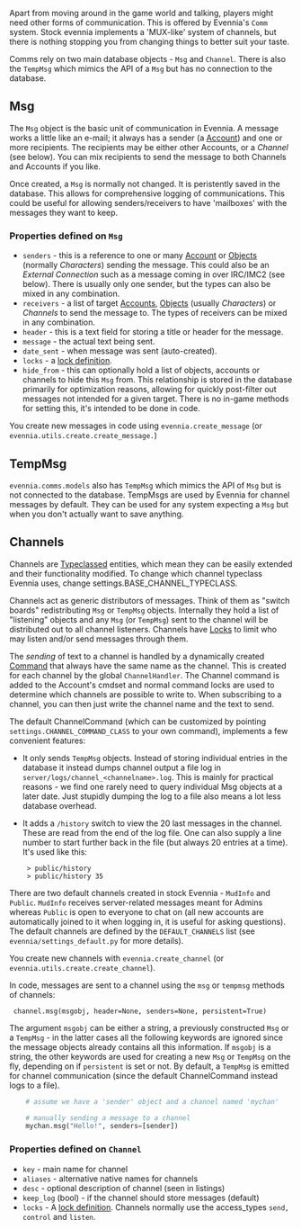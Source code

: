 
Apart from moving around in the game world and talking, players might need other forms of communication. This is offered by Evennia's `Comm` system. Stock evennia implements a 'MUX-like' system of channels, but there is nothing stopping you from changing things to better suit your taste. 

Comms rely on two main database objects - `Msg` and `Channel`. There is also the `TempMsg` which mimics the API of a `Msg` but has no connection to the database.

## Msg

The `Msg` object is the basic unit of communication in Evennia. A message works a little like an e-mail; it always has a sender (a [Account](Accounts.md)) and one or more recipients. The recipients may be either other Accounts, or a *Channel* (see below). You can mix recipients to send the message to both Channels and Accounts if you like.

Once created, a `Msg` is normally not changed. It is peristently saved in the database. This allows for comprehensive logging of communications. This could be useful for allowing senders/receivers to have 'mailboxes' with the messages they want to keep. 

### Properties defined on `Msg`

- `senders` - this is a reference to one or many [Account](Accounts.md) or [Objects](Objects.md) (normally *Characters*) sending the message.  This could also be an *External Connection* such as a message coming in over IRC/IMC2 (see below). There is usually only one sender, but the types can also be mixed in any combination.
- `receivers` - a list of target [Accounts](Accounts.md), [Objects](Objects.md) (usually *Characters*) or *Channels* to send the message to. The types of receivers can be mixed in any combination.
- `header` - this is a text field for storing a title or header for the message. 
- `message` - the actual text being sent.
- `date_sent` - when message was sent (auto-created).
- `locks` - a [lock definition](Locks.md).
- `hide_from` - this can optionally hold a list of objects, accounts or channels to hide this `Msg` from. This relationship is stored in the database primarily for optimization reasons, allowing for quickly post-filter out messages not intended for a given target.  There is no in-game methods for setting this, it's intended to be done in code.

You create new messages in code using `evennia.create_message` (or `evennia.utils.create.create_message.`) 

## TempMsg

`evennia.comms.models` also has `TempMsg` which mimics the API of `Msg` but is not connected to the database. TempMsgs are used by Evennia for channel messages by default. They can be used for any system expecting a `Msg` but when you don't actually want to save anything. 

## Channels

Channels are [Typeclassed](Typeclasses.md) entities, which mean they can be easily extended and their functionality modified. To change which channel typeclass Evennia uses, change settings.BASE_CHANNEL_TYPECLASS.

Channels act as generic distributors of messages. Think of them as "switch boards" redistributing `Msg` or `TempMsg` objects. Internally they hold a list of "listening" objects and any `Msg` (or `TempMsg`) sent to the channel will be distributed out to all channel listeners. Channels have [Locks](Locks.md) to limit who may listen and/or send messages through them. 

The *sending* of text to a channel is handled by a dynamically created [Command](Commands.md) that always have the same name as the channel. This is created for each channel by the global `ChannelHandler`. The Channel command is added to the Account's cmdset and normal command locks are used to determine which channels are possible to write to. When subscribing to a channel, you can then just write the channel name and the text to send. 

The default ChannelCommand (which can be customized by pointing `settings.CHANNEL_COMMAND_CLASS` to your own command), implements a few convenient features: 

 - It only sends `TempMsg` objects. Instead of storing individual entries in the database it instead dumps channel output a file log in `server/logs/channel_<channelname>.log`. This is mainly for practical reasons - we find one rarely need to query individual Msg objects at a later date. Just stupidly dumping the log to a file also means a lot less database overhead. 
 - It adds a `/history` switch to view the 20 last messages in the channel. These are read from the end of the log file. One can also supply a line number to start further back in the file (but always 20 entries at a time). It's used like this: 
    
        > public/history 
        > public/history 35


There are two default channels created in stock Evennia - `MudInfo` and `Public`.  `MudInfo` receives server-related messages meant for Admins whereas `Public`  is open to everyone to chat on (all new accounts are automatically joined to it when logging in, it is useful for asking questions). The default channels are defined by the `DEFAULT_CHANNELS` list (see `evennia/settings_default.py` for more details).

You create new channels with `evennia.create_channel` (or `evennia.utils.create.create_channel`).

In code, messages are sent to a channel using the `msg` or `tempmsg` methods of channels: 

     channel.msg(msgobj, header=None, senders=None, persistent=True)

The argument `msgobj` can be either a string, a previously constructed `Msg` or a `TempMsg` - in the latter cases all the following keywords are ignored since the message objects already contains all this information. If `msgobj` is a string, the other keywords are used for creating a new `Msg` or `TempMsg` on the fly, depending on if `persistent` is set or not. By default, a `TempMsg` is emitted for channel communication (since the default ChannelCommand instead logs to a file). 

```python
    # assume we have a 'sender' object and a channel named 'mychan'

    # manually sending a message to a channel
    mychan.msg("Hello!", senders=[sender])
```

### Properties defined on `Channel`

- `key` - main name for channel
- `aliases` - alternative native names for channels
- `desc` - optional description of channel (seen in listings)
- `keep_log` (bool) - if the channel should store messages (default)
- `locks` - A [lock definition](Locks.md). Channels normally use the access_types `send, control` and `listen`.
